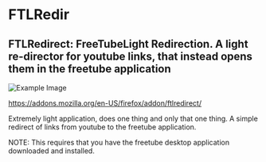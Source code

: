 # FTLRedir
FTLRedirect: FreeTubeLight Redirection. A light re-director for youtube links, that instead opens them in the freetube application
-----------------------------------
![Example Image](https://addons.mozilla.org/user-media/addon_icons/2861/2861970-128.png?modified=32bbdf09)

https://addons.mozilla.org/en-US/firefox/addon/ftlredirect/

Extremely light application, does one thing and only that one thing. A simple redirect of links from youtube to the freetube application.

NOTE: This requires that you have the freetube desktop application downloaded and installed.

